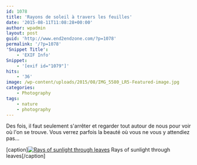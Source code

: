 ```yaml
---
id: 1078
title: 'Rayons de soleil à travers les feuilles'
date: '2015-08-11T11:08:28+00:00'
author: wpadmin
layout: post
guid: 'http://www.end2endzone.com/?p=1078'
permalink: '/?p=1078'
'Snippet Title':
    - 'EXIF Info'
Snippet:
    - '[exif id="1079"]'
hits:
    - '36'
image: /wp-content/uploads/2015/08/IMG_5580_LR5-Featured-image.jpg
categories:
    - Photography
tags:
    - nature
    - photography
---
```


Des fois, il faut seulement s'arrêter et regarder tout autour de nous pour voir où l'on se trouve. Vous verrez parfois la beauté où vous ne vous y attendiez pas...

\[caption\][![Rays of sunlight through leaves](https://www.end2endzone.com/wp-content/uploads/2015/08/IMG_5580_LR5-300x200.jpg)](https://www.flickr.com/photos/154618444@N05/36871014724/in/dateposted-public/) Rays of sunlight through leaves\[/caption\]

